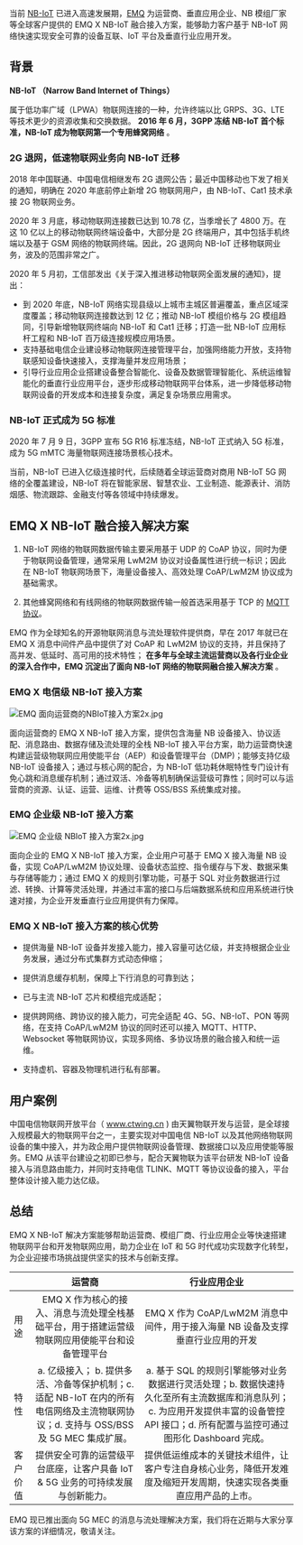 当前 [NB-IoT](https://baike.baidu.com/item/NB-IoT) 已进入高速发展期，[EMQ](https://www.emqx.cn/) 为运营商、垂直应用企业、NB 模组厂家等全球客户提供的 EMQ X NB-IoT 融合接入方案，能够助力客户基于 NB-IoT 网络快速实现安全可靠的设备互联、IoT 平台及垂直行业应用开发。



## 背景

**NB-IoT （Narrow Band Internet of Things）**

属于低功率广域（LPWA）物联网连接的一种，允许终端以比 GRPS、3G、LTE 等技术更少的资源收集和交换数据。 **2016 年 6 月，3GPP 冻结 NB-IoT 首个标准，NB-IoT 成为物联网第一个专用蜂窝网络**  。

### 2G 退网，低速物联网业务向 NB-IoT 迁移  

2018 年中国联通、中国电信相继发布 2G 退网公告；最近中国移动也下发了相关的通知，明确在 2020 年底前停止新增 2G 物联网用户，由 NB-IoT、Cat1 技术承接 2G 物联网业务。

2020 年 3 月底，移动物联网连接数已达到 10.78 亿，当季增长了 4800 万。在这 10 亿以上的移动物联网终端设备中，大部分是 2G 终端用户，其中包括手机终端以及基于 GSM 网络的物联网终端。因此，2G 退网向 NB-IoT 迁移物联网业务，波及的范围非常之广。

2020 年 5 月初，工信部发出《关于深入推进移动物联网全面发展的通知》，提出：


- 到 2020 年底，NB-IoT 网络实现县级以上城市主城区普遍覆盖，重点区域深度覆盖；移动物联网连接数达到 12 亿；推动 NB-IoT 模组价格与 2G 模组趋同，引导新增物联网终端向 NB-IoT 和 Cat1 迁移；打造一批 NB-IoT 应用标杆工程和 NB-IoT 百万级连接规模应用场景。
- 支持基础电信企业建设移动物联网连接管理平台，加强网络能力开放，支持物联感知设备快速接入，支撑海量并发应用场景；
- 引导行业应用企业搭建设备整合智能化、设备及数据管理智能化、系统运维智能化的垂直行业应用平台，逐步形成移动物联网平台体系，进一步降低移动物联网设备的开发成本和连接复杂度，满足复杂场景应用需求。




### NB-IoT 正式成为 5G 标准  

2020 年 7 月 9 日，3GPP 宣布 5G R16 标准冻结，NB-IoT 正式纳入 5G 标准，成为 5G mMTC 海量物联网连接场景核心技术。



当前，NB-IoT 已进入亿级连接时代，后续随着全球运营商对商用 NB-IoT 5G 网络的全覆盖建设，NB-IoT 将在智能家居、智慧农业、工业制造、能源表计、消防烟感、物流跟踪、金融支付等各领域中持续爆发。





## **EMQ X NB-IoT 融合接入解决方案**




1. NB-IoT 网络的物联网数据传输主要采用基于 UDP 的 CoAP 协议，同时为便于物联网设备管理，通常采用 LwM2M 协议对设备属性进行统一标识；因此在 NB-IoT 物联网场景下，海量设备接入、高效处理 CoAP/LwM2M 协议成为基础需求。 

2. 其他蜂窝网络和有线网络的物联网数据传输一般首选采用基于 TCP 的 [MQTT 协议](https://www.emqx.cn/mqtt)。




EMQ 作为全球知名的开源物联网消息与流处理软件提供商，早在 2017 年就已在 EMQ X 消息中间件产品中提供了对 CoAP 和 LwM2M 协议的支持，并且保持了高并发、低延时、高可用的技术特性； **在多年与全球主流运营商以及各行业企业的深入合作中，EMQ 沉淀出了面向 NB-IoT 网络的物联网融合接入解决方案** 。



### EMQ X 电信级 NB-IoT 接入方案

![EMQ 面向运营商的NBIoT接入方案2x.jpg](https://static.emqx.net/images/25cb1eb52d193fdcf2f367af23c97454.jpg)

面向运营商的 EMQ X NB-IoT 接入方案，提供包含海量 NB 设备接入、协议适配、消息路由、数据存储及流处理的全栈 NB-IoT 接入平台方案，助力运营商快速构建运营级物联网应用使能平台（AEP）和设备管理平台（DMP)；能够支持亿级 NB-IoT 设备接入；通过与核心网的配合，为 NB-IoT 低功耗休眠特性专门设计有免心跳和消息缓存机制；通过双活、冷备等机制确保运营级可靠性；同时可以与运营商的资源、认证、运营、运维、计费等 OSS/BSS 系统集成对接。

### EMQ 企业级 NB-IoT 接入方案

![EMQ 企业级 NBIoT 接入方案2x.jpg](https://static.emqx.net/images/715e9f2c36c6d6057e5c8f3481dc71f8.jpg)


面向企业的 EMQ X NB-IoT 接入方案，企业用户可基于 EMQ X 接入海量 NB 设备，实现 CoAP/LwM2M 协议处理、设备状态监控、指令缓存与下发、数据采集与存储等能力；通过 EMQ X 的规则引擎功能，可基于 SQL 对业务数据进行过滤、转换、计算等灵活处理，并通过丰富的接口与后端数据系统和应用系统进行快速对接，为企业开发垂直行业应用提供有力保障。

###    EMQ X NB-IoT 接入方案的核心优势 

- 提供海量 NB-IoT 设备并发接入能力，接入容量可达亿级，并支持根据企业业务发展，通过分布式集群方式动态伸缩；

- 提供消息缓存机制，保障上下行消息的可靠到达；

- 已与主流 NB-IoT 芯片和模组完成适配；

- 提供跨网络、跨协议的接入能力，可完全适配 4G、5G、NB-IoT、PON 等网络，在支持 CoAP/LwM2M 协议的同时还可以接入 MQTT、HTTP、Websocket 等物联网协议，实现多网络、多协议场景的融合接入和统一运维。

- 支持虚机、容器及物理机进行私有部署。

   


## 用户案例

中国电信物联网开放平台（ www.ctwing.cn )  由天翼物联开发与运营，是全球接入规模最大的物联网平台之一，主要实现对中国电信 NB-IoT 以及其他网络物联网设备的集中接入，并为政企用户提供物联网设备管理、数据接口以及应用使能等服务。EMQ 从该平台建设之初即已参与，配合天翼物联为该平台研发 NB-IoT 设备接入与消息路由能力，并同时支持电信 TLINK、MQTT 等协议设备的接入，平台整体设计接入能力达亿级。





## 总结

EMQ X NB-IoT 解决方案能够帮助运营商、模组厂商、行业应用企业等快速搭建物联网平台和开发物联网应用，助力企业在 IoT 和 5G 时代成功实现数字化转型，为企业迎接市场挑战提供坚实的技术与创新支撑。

|          |                            运营商                            |                         行业应用企业                         |
| -------- | :----------------------------------------------------------: | :----------------------------------------------------------: |
| 用途     | EMQ X 作为核心的接入、消息与流处理全栈基础平台，用于搭建运营级物联网应用使能平台和设备管理平台 | EMQ X 作为 CoAP/LwM2M 消息中间件，用于接入海量 NB 设备及支撑垂直行业应用的开发 |
| 特性     | a. 亿级接入； b. 提供多活、冷备等保护机制；c. 适配 NB-IoT 在内的所有电信网络及主流物联网协议；d. 支持与 OSS/BSS 及 5G MEC 集成扩展。 | a. 基于 SQL 的规则引擎能够对业务数据进行灵活处理；b. 数据快速持久化至所有主流数据库和消息队列； c. 为应用开发提供丰富的设备管控 API 接口；d. 所有配置与监控可通过图形化 Dashboard 完成。 |
| 客户价值 | 提供安全可靠的运营级平台底座，让客户具备 IoT & 5G 业务的可持续发展与创新能力。 | 提供低运维成本的关键技术组件，让客户专注自身核心业务，降低开发难度及缩短开发周期，快速实现各类垂直应用产品的上市。 |



EMQ 现已推出面向 5G MEC 的消息与流处理解决方案，我们将在近期与大家分享该方案的详细情况，敬请关注。

